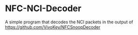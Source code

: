 # NFC-NCI-Decoder
 
A simple program that decodes the NCI packets in the output of https://github.com/VivoKey/NFCSnoopDecoder